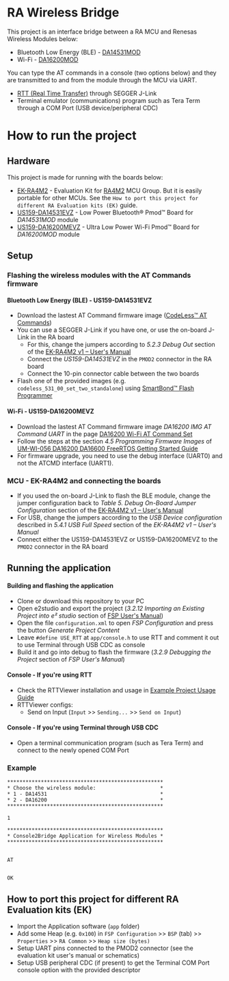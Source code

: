 # RA Wireless Bridge

This project is an interface bridge between a RA MCU and Renesas Wireless Modules below:
- Bluetooth Low Energy (BLE) - [DA14531MOD](https://www.renesas.com/us/en/products/wireless-connectivity/bluetooth-low-energy/da14531mod-smartbond-tiny-bluetooth-low-energy-module)
- Wi-Fi - [DA16200MOD](https://www.renesas.com/us/en/products/wireless-connectivity/wi-fi/low-power-wi-fi/da16200mod-ultra-low-power-wi-fi-modules-battery-powered-iot-devices)

You can type the AT commands in a console (two options below) and they are transmitted to and from the module through the MCU via UART.

- [RTT (Real Time Transfer)](https://www.segger.com/products/debug-probes/j-link/technology/about-real-time-transfer/) through SEGGER J-Link
- Terminal emulator (communications) program such as Tera Term through a COM Port (USB device/peripheral CDC)


# How to run the project

## Hardware

This project is made for running with the boards below:

- [EK-RA4M2](https://www.renesas.com/us/en/products/microcontrollers-microprocessors/ra-cortex-m-mcus/ek-ra4m2-evaluation-kit-ra4m2-mcu-group) - Evaluation Kit for [RA4M2](https://www.renesas.com/us/en/products/microcontrollers-microprocessors/ra-cortex-m-mcus/ra4m2-100mhz-arm-cortex-m33-trustzone-high-integration-lowest-active-power-consumption) MCU Group. But it is easily portable for other MCUs. See the `How to port this project for different RA Evaluation kits (EK)` guide.
- [US159-DA14531EVZ](https://www.renesas.com/us/en/products/wireless-connectivity/bluetooth-low-energy/us159-da14531evz-low-power-bluetooth-pmod-board-renesas-quick-connect-iot) - Low Power Bluetooth® Pmod™ Board for _DA14531MOD_ module
- [US159-DA16200MEVZ](https://www.renesas.com/us/en/products/wireless-connectivity/wi-fi/low-power-wi-fi/us159-da16200mevz-ultra-low-power-wi-fi-pmod-board-renesas-quick-connect-iot) - Ultra Low Power Wi-Fi Pmod™ Board for _DA16200MOD_ module

## Setup

### Flashing the wireless modules with the AT Commands firmware

#### Bluetooth Low Energy (BLE) - US159-DA14531EVZ
- Download the lastest AT Command firmware image ([CodeLess™ AT Commands](https://www.renesas.com/us/en/software-tool/smartbond-codeless-commands))
- You can use a SEGGER J-Link if you have one, or use the on-board J-Link in the RA board
  - For this, change the jumpers according to _5.2.3 Debug Out_ section of the [EK-RA4M2 v1 – User's Manual](https://www.renesas.com/us/en/document/man/ek-ra4m2-v1-users-manual?r=1470206)
  - Connect the _US159-DA14531EVZ_ in the `PMOD2` connector in the RA board
  - Connect the 10-pin connector cable between the two boards
- Flash one of the provided images (e.g. `codeless_531_00_set_two_standalone`) using [SmartBond™ Flash Programmer](https://www.renesas.com/us/en/software-tool/smartbond-flash-programmer)

#### Wi-Fi - US159-DA16200MEVZ

- Download the lastest AT Command firmware image _DA16200 IMG AT Command UART_ in the page [DA16200 Wi-Fi AT Command Set](https://www.renesas.com/us/en/software-tool/da16200-wi-fi-command-set)
- Follow the steps at the section _4.5 Programming Firmware Images_ of [UM-WI-056 DA16200 DA16600 FreeRTOS Getting Started Guide](https://www.renesas.com/us/en/document/qsg/um-wi-056-da16200-da16600-freertos-getting-started-guide?r=1599971)
- For firmware upgrade, you need to use the debug interface (UART0) and not the ATCMD interface (UART1).


### MCU - EK-RA4M2 and connecting the boards

- If you used the on-board J-Link to flash the BLE module, change the jumper configuration back to _Table 5. Debug On-Board Jumper Configuration_ section of the [EK-RA4M2 v1 – User's Manual](https://www.renesas.com/us/en/document/man/ek-ra4m2-v1-users-manual?r=1470206)
- For USB, change the jumpers according to the _USB Device configuration_ described in _5.4.1 USB Full Speed_ section of the _EK-RA4M2 v1 – User's Manual_
- Connect either the US159-DA14531EVZ or US159-DA16200MEVZ to the `PMOD2` connector in the RA board


## Running the application

#### Building and flashing the application

- Clone or download this repository to your PC
- Open e2studio and export the project (_3.2.12 Importing an Existing Project into e² studio_ section of [FSP User's Manual](https://www.renesas.com/us/en/software-tool/flexible-software-package-fsp))
- Open the file `configuration.xml` to open _FSP Configuration_ and press the button _Generate Project Content_
- Leave `#define USE_RTT` at `app/console.h` to use RTT and comment it out to use Terminal through USB CDC as console
- Build it and go into debug to flash the firmware (_3.2.9 Debugging the Project_ section of _FSP User's Manual_)

#### Console - If you're using RTT

- Check the RTTViewer installation and usage in [Example Project Usage Guide](https://github.com/renesas/ra-fsp-examples/blob/master/example_projects/Example%20Project%20Usage%20Guide.pdf)
- RTTViewer configs:
  - Send on Input (`Input` >> `Sending...` >> `Send on Input`)

#### Console - If you're using Terminal through USB CDC

- Open a terminal communication program (such as Tera Term) and connect to the newly opened COM Port


### Example

```
***************************************************
* Choose the wireless module:                     *
* 1 - DA14531                                     *
* 2 - DA16200                                     *
***************************************************

1

***************************************************
* Console2Bridge Application for Wireless Modules *
***************************************************


AT


OK
```

## How to port this project for different RA Evaluation kits (EK)

- Import the Application software (`app` folder)
- Add some Heap (e.g. `0x100`) in `FSP Configuration` >> `BSP` (tab) >> `Properties` >> `RA Common` >> `Heap size (bytes)`
- Setup UART pins connected to the PMOD2 connector (see the evaluation kit user's manual or schematics)
- Setup USB peripheral CDC (if present) to get the Terminal COM Port console option with the provided descriptor

